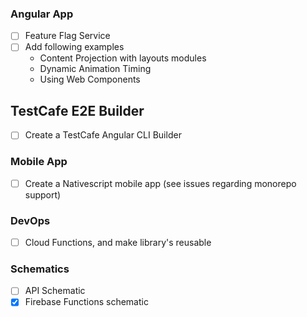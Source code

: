 ### Angular App

- [ ] Feature Flag Service
- [ ] Add following examples
  - Content Projection with layouts modules
  - Dynamic Animation Timing
  - Using Web Components

## TestCafe E2E Builder

- [ ] Create a TestCafe Angular CLI Builder

### Mobile App

- [ ] Create a Nativescript mobile app (see issues regarding monorepo support)

### DevOps

- [ ] Cloud Functions, and make library's reusable

### Schematics

- [ ] API Schematic
- [x] Firebase Functions schematic

